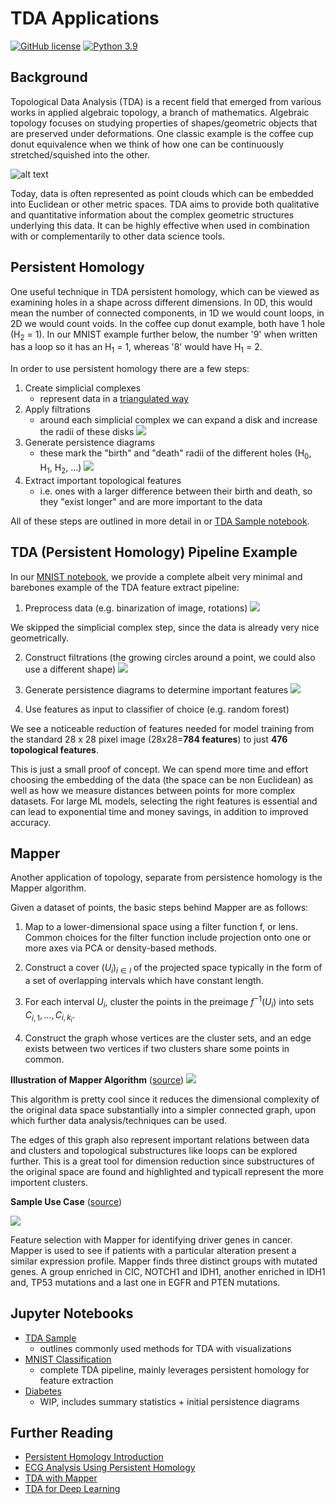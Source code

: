 
# TDA Applications

[![GitHub license](https://img.shields.io/badge/license-MIT-blue.svg)](https://github.com/facebookresearch/habitat-lab/blob/main/LICENSE) [![Python 3.9](https://img.shields.io/badge/python-3.9-blue.svg)](https://www.python.org/downloads/release/python-390/)

## Background

Topological Data Analysis (TDA) is a recent field that emerged from various works in applied algebraic topology, a branch of mathematics. Algebraic topology focuses on studying properties of shapes/geometric objects that are preserved under deformations. One classic example is the coffee cup donut equivalence when we think of how one can be continuously stretched/squished into the other.

![alt text](https://upload.wikimedia.org/wikipedia/commons/2/26/Mug_and_Torus_morph.gif)

Today, data is often represented as point clouds which can be embedded into Euclidean or other metric spaces. TDA aims to provide both qualitative and quantitative information about the complex geometric structures underlying this data. It can be highly effective when used in combination with or complementarily to other data science tools.

## Persistent Homology

One useful technique in TDA persistent homology, which can be viewed as examining holes in a shape across different dimensions. In 0D, this would mean the number of connected components, in 1D we would count loops, in 2D we would count voids. In the coffee cup donut example, both have 1 hole (H<sub>2</sub> = 1). In our MNIST example further below, the number '9' when written has a loop so it has an H<sub>1</sub> = 1, whereas '8' would have H<sub>1</sub> = 2.

In order to use persistent homology there are a few steps:

1. Create simplicial complexes
   - represent data in a [triangulated way](https://mathworld.wolfram.com/SimplicialComplex.html)
2. Apply filtrations
   - around each simplicial complex we can expand a disk and increase the radii of these disks
   ![](assets/filtrations.png)
3. Generate persistence diagrams
   - these mark the "birth" and "death" radii of the different holes (H<sub>0</sub>, H<sub>1</sub>, H<sub>2</sub>, ...)
   ![](assets/persistence_example.png)
4. Extract important topological features
   - i.e. ones with a larger difference between their birth and death, so they "exist longer" and are more important to the data
   
All of these steps are outlined in more detail in or [TDA Sample notebook](https://github.com/jnancy/tda-applications/blob/master/notebooks/TDA%20sample.ipynb).

## TDA (Persistent Homology) Pipeline Example 

In our [MNIST notebook](https://github.com/jnancy/tda-applications/blob/master/notebooks/MNIST_classification.ipynb), we provide a complete albeit very minimal and barebones example of the TDA feature extract pipeline:

1. Preprocess data (e.g. binarization of image, rotations)
   ![](assets/binarization.png)

We skipped the simplicial complex step, since the data is already very nice geometrically.

2. Construct filtrations (the growing circles around a point, we could also use a different shape)
   ![](assets/filtration.png)

3. Generate persistence diagrams to determine important features
   ![](assets/persistence.png)
   
4. Use features as input to classifier of choice (e.g. random forest)

  
We see a noticeable reduction of features needed for model training from the standard 28 x 28 pixel image (28x28=**784 features**) to just **476 topological features**.

This is just a small proof of concept. We can spend more time and effort choosing the embedding of the data (the space can be non Euclidean) as well as how we measure distances between points for more complex datasets. For large ML models, selecting the right features is essential and can lead to exponential time and money savings, in addition to improved accuracy.


## Mapper

Another application of topology, separate from persistence homology is the Mapper algorithm. 

Given a dataset of points, the basic steps behind Mapper are as follows:

1. Map to a lower-dimensional space using a filter function f, or lens. Common choices for the filter function include projection onto one or more axes via PCA or density-based methods. 

2. Construct a cover $(U_i)_{i\in I}$ of the projected space typically in the form of a set of overlapping intervals which have constant length.

3. For each interval $U_i$, cluster the points in the preimage $f^{-1}(U_i)$ into sets $C_{i,1}, ..., C_{i,k_i}$.

4. Construct the graph whose vertices are the cluster sets, and an edge exists between two vertices if two clusters share some points in common.

**Illustration of Mapper Algorithm** ([source](https://arxiv.org/pdf/1904.11044.pdf))
![](assets/mapper.png)

This algorithm is pretty cool since it reduces the dimensional complexity of the original data space substantially into a simpler connected graph, upon which further data analysis/techniques can be used. 

The edges of this graph also represent important relations between data and clusters and topological substructures like loops can be explored further. This is a great tool for dimension reduction since substructures of the original space are found and highlighted and typicall represent the more importent clusters.


**Sample Use Case** ([source](https://www.cambridge.org/core/books/topological-data-analysis-for-genomics-and-evolution/FCC8429FAD2B5D1525AEA47A8366D6EB))

![](assets/cancer_genes.png.webp)

Feature selection with Mapper for identifying driver genes in cancer. Mapper is used to see if patients with a particular alteration present a similar expression profile. Mapper finds three distinct groups with mutated genes. A group enriched in CIC, NOTCH1 and IDH1, another enriched in IDH1 and, TP53 mutations and a last one in EGFR and PTEN mutations.

## Jupyter Notebooks

- [TDA Sample](https://github.com/jnancy/tda-applications/blob/master/notebooks/TDA%20sample.ipynb)
  - outlines commonly used methods for TDA with visualizations
- [MNIST Classification](https://github.com/jnancy/tda-applications/blob/master/notebooks/MNIST_classification.ipynb)
  - complete TDA pipeline, mainly leverages persistent homology for feature extraction
- [Diabetes](https://github.com/jnancy/tda-applications/blob/master/notebooks/diabetes.ipynb) 
  - WIP, includes summary statistics + initial persistence diagrams 

## Further Reading

- [Persistent Homology Introduction](https://towardsdatascience.com/persistent-homology-with-examples-1974d4b9c3d0)
- [ECG Analysis Using Persistent Homology](https://pubmed.ncbi.nlm.nih.gov/36968492/)
- [TDA with Mapper](https://www.quantmetry.com/blog/topological-data-analysis-with-mapper/?fbclid=IwAR3XlfxmST7f7ZHWxyvyQuMC-U108Tzjfq_ND4vUVtDIq51iGWUxqjU8i2U)
- [TDA for Deep Learning](https://towardsdatascience.com/mixing-topology-and-deep-learning-with-perslay-2e60af69c321)
